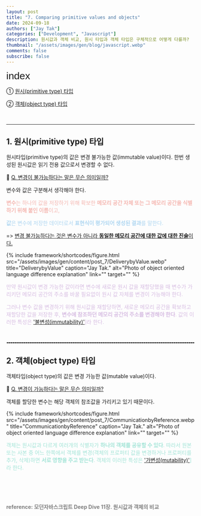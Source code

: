 ```yaml
---
layout: post
title: "7. Comparing primitive values ​​and objects"
date: 2024-09-18
authors: ["Jay Tak"]
categories: ["Development", "Javascript"]
description: 원시값과 객체 비교, 원시 타입과 객체 타입은 구체적으로 어떻게 다를까?
thumbnail: "/assets/images/gen/blog/javascript.webp"
comments: false
subscribe: false
---
```


<span style="font-family: 'Brown', sans-serif !important; font-size: 20pt;">index</span>

① [원시(primitive type) 타입](#1-원시primitive-type-타입)<br>

② [객체(object type) 타입](#2-객체object-type-타입)<br>

<br>

---

## 1. 원시(primitive type) 타입

원시타입(primitive type)의 값은 변경 불가능한 값(immutable value)이다. 한번 생성된 원시값은 읽기 전용 값으로서 변경할 수 없다. <br>

🧐 [ Q. 변경이 불가능하다는 말은 무슨 의미일까?](#) <br>

변수와 값은 구분해서 생각해야 한다. <br>

<span style="color:#f5b7b1">**변수**는 하나의 값을 저장하기 위해 확보한 **메모리 공간 자체 또는 그 메모리 공간을 식별하기 위해 붙인 이름**이고,</span> <br>

<span style="color:#aed6f1">**값**은 변수에 저장한 데이터로서 **표현식이 평가되어 생성된 결과**를 말한다. </span> <br>

=> [변경 불가능하다는 것은 변수가 아니라 **동일한 메모리 공간에 대한 값에 대한 진술**이다. ](#) <br>

{% include framework/shortcodes/figure.html src="/assets/images/gen/content/post_7/DeliverybyValue.webp" title="DeliverybyValue" caption="Jay Tak." alt="Photo of object oriented language difference explanation" link="" target="" %}

<span style ="color: #d7bde2">만약 원시값이 변경 가능한 값이라면 변수에 새로운 원시 값을 재할당했을 때 변수가 가리키던 메모리 공간의 주소를 바꿀 필요없이 원시 값 자체를 변경이 가능해야 한다. </span> <br>

<span style ="color: #d7bde2">그러나 변수 값을 변경하기 위해 원시값을 재할당하면, 새로운 메모리 공간을 확보하고 재할당한 값을 저장한 후, **변수에 참조하던 메모리 공간의 주소를 변경해야 한다**. 값의 이러한 특성은 ['불변성(immutability)'](#)]라 한다. </span>

<br>

<hr style="border: 1px dashed #ccc;">

## 2. 객체(object type) 타입

객체타입(object type)의 값은 변경 가능한 값(mutable value)이다.

🧐 [ Q. 변경이 가능하다는 말은 무슨 의미일까?](#) <br>

객체를 할당한 변수는 해당 객체의 참조값을 가리키고 있기 때문이다. <br>

{% include framework/shortcodes/figure.html src="/assets/images/gen/content/post_7/CommunicationbyReference.webp" title="CommunicationbyReference" caption="Jay Tak." alt="Photo of object oriented language difference explanation" link="" target="" %}

<span style ="color: #a3e4d7">객체는 원시값과 다르게 여러개의 식별자가 **하나의 객체를 공유할 수 있다**. 따라서 원본 또는 사본 중 어느 한쪽에서 객체를 변경(객체의 프로퍼티 값을 변경하거나 프로퍼티를 추가, 삭제)하면 **서로 영향을 주고 받는다**. 객체의 이러한 특성은 ['가변성(mutability)'](#)]라 한다.  </span> <br>

<br><br><br>

#### <span style="color:grey">reference: 모던자바스크립트 Deep Dive 11장. 원시값과 객체의 비교</span>
